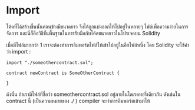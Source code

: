 # Import

โค้ดที่ได้สร้างขึ้นนั้นค่อนข้างมีขนาดยาว จึงได้ถูกแบ่งออกให้ไปอยู่ในหลายๆ ไฟล์เพื่อความง่ายในการจัดการ และนี่ก็คือวิธีขั้นพื้นฐานในการรับมือกับโค้ดขนาดยาวในโปรเจคบน Solidity

เมื่อมีไฟล์มากกว่า 1 เราจะต้องทำการอิมพอร์ตไฟล์ให้เข้าไปอยู่ในอีกไฟล์หนึ่ง โดย Solidity จะใช้คำว่า import :

```
import "./someothercontract.sol";

contract newContract is SomeOtherContract {

}
```

ดังนั้น ถ้าเรามีไฟล์ที่ชื่อว่า someothercontract.sol อยู่ภายในไดเรคทอรี่เดียวกัน ดังเช่นใน contract นี้ (เป็นความหมายของ ./ ) compiler จะทำการอิมพอร์ตเข้ามาให้
